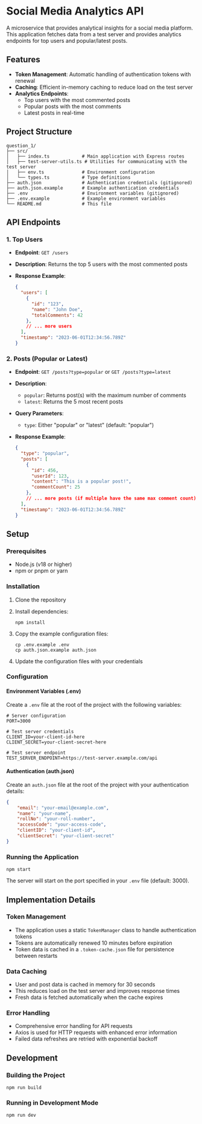 # Social Media Analytics API

A microservice that provides analytical insights for a social media platform. This application fetches data from a test server and provides analytics endpoints for top users and popular/latest posts.

## Features

- **Token Management**: Automatic handling of authentication tokens with renewal
- **Caching**: Efficient in-memory caching to reduce load on the test server
- **Analytics Endpoints**:
  - Top users with the most commented posts
  - Popular posts with the most comments
  - Latest posts in real-time

## Project Structure

```
question_1/
├── src/
│   ├── index.ts            # Main application with Express routes
│   ├── test-server-utils.ts # Utilities for communicating with the test server
│   ├── env.ts              # Environment configuration
│   └── types.ts            # Type definitions
├── auth.json               # Authentication credentials (gitignored)
├── auth.json.example       # Example authentication credentials
├── .env                    # Environment variables (gitignored)
├── .env.example            # Example environment variables
└── README.md               # This file
```

## API Endpoints

### 1. Top Users

- **Endpoint**: `GET /users`
- **Description**: Returns the top 5 users with the most commented posts
- **Response Example**:

  ```json
  {
    "users": [
      {
        "id": "123",
        "name": "John Doe",
        "totalComments": 42
      },
      // ... more users
    ],
    "timestamp": "2023-06-01T12:34:56.789Z"
  }
  ```

### 2. Posts (Popular or Latest)

- **Endpoint**: `GET /posts?type=popular` or `GET /posts?type=latest`
- **Description**:
  - `popular`: Returns post(s) with the maximum number of comments
  - `latest`: Returns the 5 most recent posts
- **Query Parameters**:
  - `type`: Either "popular" or "latest" (default: "popular")
- **Response Example**:

  ```json
  {
    "type": "popular",
    "posts": [
      {
        "id": 456,
        "userId": 123,
        "content": "This is a popular post!",
        "commentCount": 25
      },
      // ... more posts (if multiple have the same max comment count)
    ],
    "timestamp": "2023-06-01T12:34:56.789Z"
  }
  ```

## Setup

### Prerequisites

- Node.js (v18 or higher)
- npm or pnpm or yarn

### Installation

1. Clone the repository
2. Install dependencies:

   ```
   npm install
   ```

3. Copy the example configuration files:

   ```
   cp .env.example .env
   cp auth.json.example auth.json
   ```

4. Update the configuration files with your credentials

### Configuration

#### Environment Variables (.env)

Create a `.env` file at the root of the project with the following variables:

```
# Server configuration
PORT=3000

# Test server credentials 
CLIENT_ID=your-client-id-here
CLIENT_SECRET=your-client-secret-here

# Test server endpoint
TEST_SERVER_ENDPOINT=https://test-server.example.com/api
```

#### Authentication (auth.json)

Create an `auth.json` file at the root of the project with your authentication details:

```json
{
    "email": "your-email@example.com",
    "name": "your-name",
    "rollNo": "your-roll-number",
    "accessCode": "your-access-code",
    "clientID": "your-client-id",
    "clientSecret": "your-client-secret"
}
```

### Running the Application

```
npm start
```

The server will start on the port specified in your `.env` file (default: 3000).

## Implementation Details

### Token Management

- The application uses a static `TokenManager` class to handle authentication tokens
- Tokens are automatically renewed 10 minutes before expiration
- Token data is cached in a `.token-cache.json` file for persistence between restarts

### Data Caching

- User and post data is cached in memory for 30 seconds
- This reduces load on the test server and improves response times
- Fresh data is fetched automatically when the cache expires

### Error Handling

- Comprehensive error handling for API requests
- Axios is used for HTTP requests with enhanced error information
- Failed data refreshes are retried with exponential backoff

## Development

### Building the Project

```
npm run build
```

### Running in Development Mode

```
npm run dev
```
